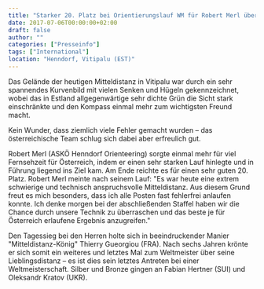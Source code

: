 ```yaml
---
title: "Starker 20. Platz bei Orientierungslauf WM für Robert Merl über die Mitteldistanz"
date: 2017-07-06T00:00:00+02:00
draft: false
author: ""
categories: ["Presseinfo"]
tags: ["International"]
location: "Henndorf, Vitipalu (EST)"
---
```


Das Gelände der heutigen Mitteldistanz in Vitipalu war durch ein sehr spannendes Kurvenbild mit vielen Senken und Hügeln gekennzeichnet, wobei das in Estland allgegenwärtige sehr dichte Grün die Sicht stark einschränkte und den Kompass einmal mehr zum wichtigsten Freund macht.

Kein Wunder, dass ziemlich viele Fehler gemacht wurden – das österreichische Team schlug sich dabei aber erfreulich gut.

Robert Merl (ASKÖ Henndorf Orienteering) sorgte einmal mehr für viel Fernsehzeit für Österreich, indem er einen sehr starken Lauf hinlegte und in Führung liegend ins Ziel kam. Am Ende reichte es für einen sehr guten 20. Platz. Robert Merl meinte nach seinem Lauf: "Es war heute eine extrem schwierige und technisch anspruchsvolle Mitteldistanz. Aus diesem Grund freut es mich besonders, dass ich alle Posten fast fehlerfrei anlaufen konnte. Ich denke morgen bei der abschließenden Staffel haben wir die Chance durch unsere Technik zu überraschen und das beste je für Österreich erlaufene Ergebnis anzugreifen."

Den Tagessieg bei den Herren holte sich in beeindruckender Manier "Mitteldistanz-König" Thierry Gueorgiou (FRA). Nach sechs Jahren krönte er sich somit ein weiteres und letztes Mal zum Weltmeister über seine Lieblingsdistanz – es ist dies sein letztes Antreten bei einer Weltmeisterschaft. Silber und Bronze gingen an Fabian Hertner (SUI) und Oleksandr Kratov (UKR).